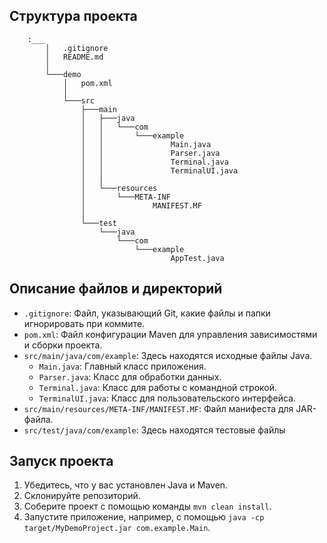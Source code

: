 ## Структура проекта
```
    :___
        │   .gitignore
        │   README.md
        │
        └───demo
            │   pom.xml
            │
            └───src
                ├───main
                │   ├───java
                │   │   └───com
                │   │       └───example
                │   │               Main.java
                │   │               Parser.java
                │   │               Terminal.java
                │   │               TerminalUI.java
                │   │
                │   └───resources
                │       └───META-INF
                │               MANIFEST.MF
                │
                └───test
                    └───java
                        └───com
                            └───example
                                    AppTest.java
```


## Описание файлов и директорий

- `.gitignore`: Файл, указывающий Git, какие файлы и папки игнорировать при коммите.
- `pom.xml`: Файл конфигурации Maven для управления зависимостями и сборки проекта.
- `src/main/java/com/example`: Здесь находятся исходные файлы Java.
  - `Main.java`: Главный класс приложения.
  - `Parser.java`: Класс для обработки данных.
  - `Terminal.java`: Класс для работы с командной строкой.
  - `TerminalUI.java`: Класс для пользовательского интерфейса.
- `src/main/resources/META-INF/MANIFEST.MF`: Файл манифеста для JAR-файла.
- `src/test/java/com/example`: Здесь находятся тестовые файлы 

## Запуск проекта

1. Убедитесь, что у вас установлен Java и Maven.
2. Склонируйте репозиторий.
3. Соберите проект с помощью команды `mvn clean install`.
4. Запустите приложение, например, с помощью `java -cp target/MyDemoProject.jar com.example.Main`.